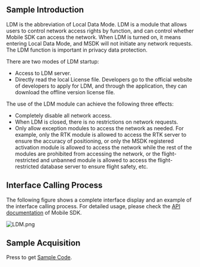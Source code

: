 ## Sample Introduction

LDM is the abbreviation of Local Data Mode. LDM is a module that allows users to control network access rights by function, and can control whether Mobile SDK can access the network. When LDM is turned on, it means entering Local Data Mode, and MSDK will not initiate any network requests. The LDM function is important in privacy data protection.

There are two modes of LDM startup:

* Access to LDM server.
* Directly read the local License file. Developers go to the official website of developers to apply for LDM, and through the application, they can download the offline version license file.

The use of the LDM module can achieve the following three effects:

* Completely disable all network access.
* When LDM is closed, there is no restrictions on network requests.
* Only allow exception modules to access the network as needed.
  For example, only the RTK module is allowed to access the RTK server to ensure the accuracy of positioning, or only the MSDK registered activation module is allowed to access the network while the rest of the modules are prohibited from accessing the network, or the flight-restricted and unbanned module is allowed to access the flight-restricted database server to ensure flight safety, etc.

## Interface Calling Process

The following figure shows a complete interface display and an example of the interface calling process. For detailed usage, please check the [API documentation](？？？) of Mobile SDK.

![LDM.png](https://stag-terra-1-g.djicdn.com/7774da665e07453698314cc27c523096/admin/doc/f4c7b99c-db3d-4c29-9707-202573dfd0b5.png)


## Sample Acquisition

Press to get [Sample Code](https://github.com/dji-sdk/Mobile-SDK-Android-V5).
